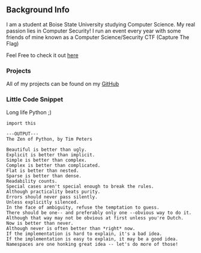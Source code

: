 ## Background Info

I am a student at Boise State University studying Computer Science. My real passion lies in Computer Security!
I run an event every year with some friends of mine known as a Computer Science/Security CTF (Capture The Flag)

Feel Free to check it out [here](https://github.com/purvesta/purvesta.github.io/blob/master/lol)

### Projects

All of my projects can be found on my [GitHub](https://www.github.com/purvesta)

### Little Code Snippet
Long life Python ;)
```
import this

---OUTPUT---
The Zen of Python, by Tim Peters

Beautiful is better than ugly.
Explicit is better than implicit.
Simple is better than complex.
Complex is better than complicated.
Flat is better than nested.
Sparse is better than dense.
Readability counts.
Special cases aren't special enough to break the rules.
Although practicality beats purity.
Errors should never pass silently.
Unless explicitly silenced.
In the face of ambiguity, refuse the temptation to guess.
There should be one-- and preferably only one --obvious way to do it.
Although that way may not be obvious at first unless you're Dutch.
Now is better than never.
Although never is often better than *right* now.
If the implementation is hard to explain, it's a bad idea.
If the implementation is easy to explain, it may be a good idea.
Namespaces are one honking great idea -- let's do more of those!
```
